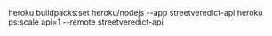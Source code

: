 heroku buildpacks:set heroku/nodejs --app streetveredict-api
heroku ps:scale api=1 --remote streetveredict-api
